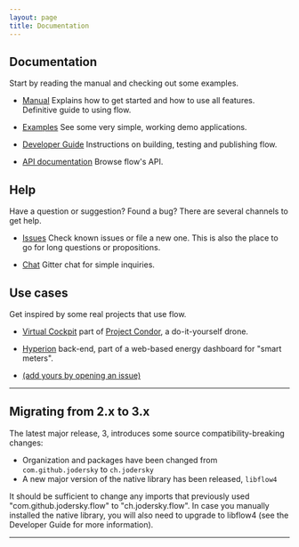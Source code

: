 ```yaml
---
layout: page
title: Documentation
---
```


## Documentation

Start by reading the manual and checking out some examples.

- <i class="fa fa-book"></i> [Manual]({{site.version_docs}}/manual)
  Explains how to get started and how to use all features. Definitive guide to using flow.

- <i class="fa fa-book"></i> [Examples](https://github.com/jodersky/flow/tree/master/flow-samples)
  See some very simple, working demo applications.

- <i class="fa fa-book"></i> [Developer Guide]({{site.version_docs}}/developer)
  Instructions on building, testing and publishing flow.

- <i class="fa fa-code"></i> [API documentation]({{site.version_docs}}/api/index.html#ch.jodersky.flow.Serial$)
  Browse flow's API.

## Help
Have a question or suggestion? Found a bug? There are several channels to get help.

- <i class="fa fa-bug"></i> [Issues](https://github.com/jodersky/flow/issues)
  Check known issues or file a new one. This is also the place to go for long questions or propositions.

- <i class="fa fa-comments"></i> [Chat](https://gitter.im/jodersky/flow)
  Gitter chat for simple inquiries.

## Use cases
Get inspired by some real projects that use flow.

- [Virtual Cockpit](https://github.com/project-condor/mavigator) part of [Project Condor](https://project-condor.github.io/), a do-it-yourself drone.

- [Hyperion](https://github.com/mthmulders/hyperion) back-end, part of a web-based energy dashboard for "smart meters".

- [(add yours by opening an issue)](https://github.com/jodersky/flow/issues)

-----

## Migrating from 2.x to 3.x

The latest major release, 3, introduces some source compatibility-breaking changes:

- Organization and packages have been changed from `com.github.jodersky` to `ch.jodersky`
- A new major version of the native library has been released, `libflow4`

It should be sufficient to change any imports that previously used "com.github.jodersky.flow" to "ch.jodersky.flow".
In case you manually installed the native library, you will also need to upgrade to libflow4 (see the Developer Guide for more information).

-----

